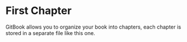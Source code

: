 # First Chapter
<script type="text/javascript"
  src="https://cdn.mathjax.org/mathjax/latest/MathJax.js?config=TeX-AMS-MML_HTMLorMML">
</script>
GitBook allows you to organize your book into chapters, each chapter is stored in a separate file like this one.
